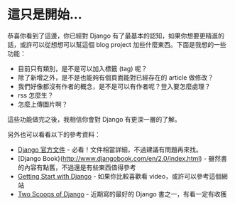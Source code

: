# 這只是開始...

恭喜你看到了這邊，你已經對 Django 有了最基本的認知，如果你想要更精進的話，或許可以從想想可以幫這個 blog project 加些什麼東西。下面是我想的一些功能：

* 目前只有類別，是不是可以加入標籤 (tag) 呢？
* 除了新增之外，是不是也能夠有個頁面能對已經存在的 article 做修改？
* 我們好像都沒有作者的概念，是不是可以有作者呢？登入要怎麼處理？
* rss 怎麼生？
* 怎麼上傳圖片啊？

這些功能做完之後，我相信你會對 Django 有更深一層的了解。

另外也可以看看以下的參考資料：

* [Django 官方文件](https://www.djangoproject.com/) - 必看！文件相當詳細，不過建議有問題再來找。
* [Django Book}(http://www.djangobook.com/en/2.0/index.html) - 雖然書的內容有點舊，不過還是有些東西值得參考
* [Getting Start with Django](http://gettingstartedwithdjango.com/) - 如果你比較喜歡看 video，或許可以參考這個網站
* [Two Scoops of Django](http://www.amazon.com/Two-Scoops-Django-Best-Practices/dp/098146730X) - 近期寫的最好的 Django 書之一，有看一定有收獲

